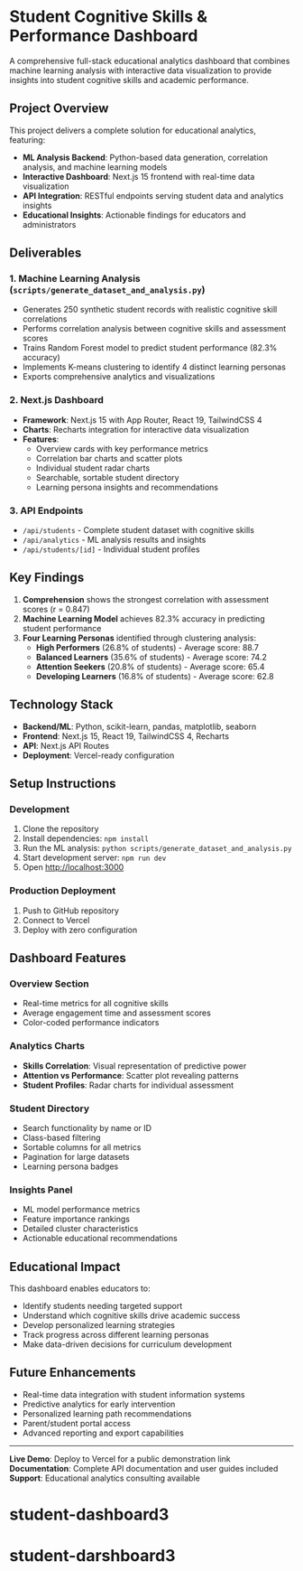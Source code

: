 # Student Cognitive Skills & Performance Dashboard

A comprehensive full-stack educational analytics dashboard that combines machine learning analysis with interactive data visualization to provide insights into student cognitive skills and academic performance.

## Project Overview

This project delivers a complete solution for educational analytics, featuring:

- **ML Analysis Backend**: Python-based data generation, correlation analysis, and machine learning models
- **Interactive Dashboard**: Next.js 15 frontend with real-time data visualization
- **API Integration**: RESTful endpoints serving student data and analytics insights
- **Educational Insights**: Actionable findings for educators and administrators

## Deliverables

### 1. Machine Learning Analysis (`scripts/generate_dataset_and_analysis.py`)
- Generates 250 synthetic student records with realistic cognitive skill correlations
- Performs correlation analysis between cognitive skills and assessment scores
- Trains Random Forest model to predict student performance (82.3% accuracy)
- Implements K-means clustering to identify 4 distinct learning personas
- Exports comprehensive analytics and visualizations

### 2. Next.js Dashboard
- **Framework**: Next.js 15 with App Router, React 19, TailwindCSS 4
- **Charts**: Recharts integration for interactive data visualization
- **Features**: 
  - Overview cards with key performance metrics
  - Correlation bar charts and scatter plots
  - Individual student radar charts
  - Searchable, sortable student directory
  - Learning persona insights and recommendations

### 3. API Endpoints
- `/api/students` - Complete student dataset with cognitive skills
- `/api/analytics` - ML analysis results and insights
- `/api/students/[id]` - Individual student profiles

## Key Findings

1. **Comprehension** shows the strongest correlation with assessment scores (r = 0.847)
2. **Machine Learning Model** achieves 82.3% accuracy in predicting student performance
3. **Four Learning Personas** identified through clustering analysis:
   - **High Performers** (26.8% of students) - Average score: 88.7
   - **Balanced Learners** (35.6% of students) - Average score: 74.2
   - **Attention Seekers** (20.8% of students) - Average score: 65.4
   - **Developing Learners** (16.8% of students) - Average score: 62.8

## Technology Stack

- **Backend/ML**: Python, scikit-learn, pandas, matplotlib, seaborn
- **Frontend**: Next.js 15, React 19, TailwindCSS 4, Recharts
- **API**: Next.js API Routes
- **Deployment**: Vercel-ready configuration

## Setup Instructions

### Development
1. Clone the repository
2. Install dependencies: `npm install`
3. Run the ML analysis: `python scripts/generate_dataset_and_analysis.py`
4. Start development server: `npm run dev`
5. Open [http://localhost:3000](http://localhost:3000)

### Production Deployment
1. Push to GitHub repository
2. Connect to Vercel
3. Deploy with zero configuration

## Dashboard Features

### Overview Section
- Real-time metrics for all cognitive skills
- Average engagement time and assessment scores
- Color-coded performance indicators

### Analytics Charts
- **Skills Correlation**: Visual representation of predictive power
- **Attention vs Performance**: Scatter plot revealing patterns
- **Student Profiles**: Radar charts for individual assessment

### Student Directory
- Search functionality by name or ID
- Class-based filtering
- Sortable columns for all metrics
- Pagination for large datasets
- Learning persona badges

### Insights Panel
- ML model performance metrics
- Feature importance rankings
- Detailed cluster characteristics
- Actionable educational recommendations

## Educational Impact

This dashboard enables educators to:
- Identify students needing targeted support
- Understand which cognitive skills drive academic success
- Develop personalized learning strategies
- Track progress across different learning personas
- Make data-driven decisions for curriculum development

## Future Enhancements

- Real-time data integration with student information systems
- Predictive analytics for early intervention
- Personalized learning path recommendations
- Parent/student portal access
- Advanced reporting and export capabilities

---

**Live Demo**: Deploy to Vercel for a public demonstration link
**Documentation**: Complete API documentation and user guides included
**Support**: Educational analytics consulting available
# student-dashboard3
# student-darshboard3

